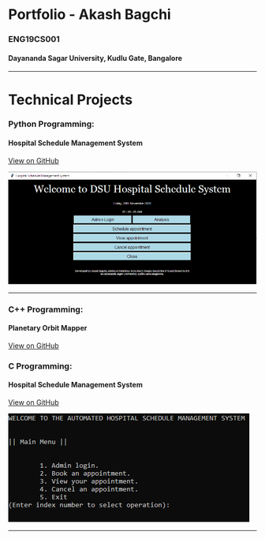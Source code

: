 # Portfolio - Akash Bagchi
### ENG19CS001
#### Dayananda Sagar University, Kudlu Gate, Bangalore

---

# Technical Projects

### Python Programming:

#### Hospital Schedule Management System

[View on GitHub](https://github.com/Python-mini-project/Hospital-Schedule-Management-System)

![GUI](https://raw.githubusercontent.com/akashbagchi/portfolio/main/images/gui.png)

---

### C++ Programming:

#### Planetary Orbit Mapper

[View on GitHub](https://github.com/akashbagchi/planetary-orbit-mapper)

### C Programming:

#### Hospital Schedule Management System

[View on GitHub](https://github.com/DSA-Mini-Project/hospital-schedule-system)

<img src="https://raw.githubusercontent.com/akashbagchi/portfolio/main/images/mainmenu_withouttkinter.png" alt="mainmenu">

---
